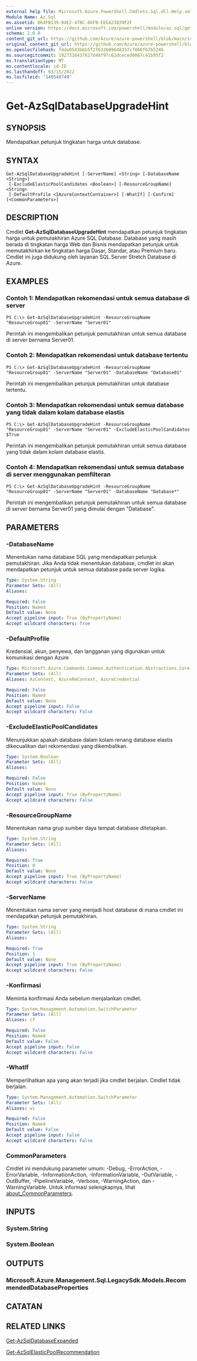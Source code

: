 ```yaml
---
external help file: Microsoft.Azure.PowerShell.Cmdlets.Sql.dll-Help.xml
Module Name: Az.Sql
ms.assetid: D64FB139-04E2-47BC-86FB-EEEA23839F2F
online version: https://docs.microsoft.com/powershell/module/az.sql/get-azsqldatabaseupgradehint
schema: 2.0.0
content_git_url: https://github.com/Azure/azure-powershell/blob/main/src/Sql/Sql/help/Get-AzSqlDatabaseUpgradeHint.md
original_content_git_url: https://github.com/Azure/azure-powershell/blob/main/src/Sql/Sql/help/Get-AzSqlDatabaseUpgradeHint.md
ms.openlocfilehash: f4de0583bbb5f2f633609648257cf066fb7b5246
ms.sourcegitcommit: 1927316437817d48f97c62dceced0067c41b95f2
ms.translationtype: MT
ms.contentlocale: id-ID
ms.lasthandoff: 03/15/2022
ms.locfileid: "140548749"
---
```

# Get-AzSqlDatabaseUpgradeHint

## SYNOPSIS
Mendapatkan petunjuk tingkatan harga untuk database.

## SYNTAX

```
Get-AzSqlDatabaseUpgradeHint [-ServerName] <String> [-DatabaseName <String>]
 [-ExcludeElasticPoolCandidates <Boolean>] [-ResourceGroupName] <String>
 [-DefaultProfile <IAzureContextContainer>] [-WhatIf] [-Confirm] [<CommonParameters>]
```

## DESCRIPTION
Cmdlet **Get-AzSqlDatabaseUpgradeHint** mendapatkan petunjuk tingkatan harga untuk pemutakhiran Azure SQL Database.
Database yang masih berada di tingkatan harga Web dan Bisnis mendapatkan petunjuk untuk memutakhirkan ke tingkatan harga Dasar, Standar, atau Premium baru.
Cmdlet ini juga didukung oleh layanan SQL Server Stretch Database di Azure.

## EXAMPLES

### Contoh 1: Mendapatkan rekomendasi untuk semua database di server
```
PS C:\> Get-AzSqlDatabaseUpgradeHint -ResourceGroupName "ResourceGroup01" -ServerName "Server01"
```

Perintah ini mengembalikan petunjuk pemutakhiran untuk semua database di server bernama Server01.

### Contoh 2: Mendapatkan rekomendasi untuk database tertentu
```
PS C:\> Get-AzSqlDatabaseUpgradeHint -ResourceGroupName "ResourceGroup01" -ServerName "Server01" -DatabaseName "Database01"
```

Perintah ini mengembalikan petunjuk pemutakhiran untuk database tertentu.

### Contoh 3: Mendapatkan rekomendasi untuk semua database yang tidak dalam kolam database elastis
```
PS C:\> Get-AzSqlDatabaseUpgradeHint -ResourceGroupName "ResourceGroup01" -ServerName "Server01" -ExcludeElasticPoolCandidates $True
```

Perintah ini mengembalikan petunjuk pemutakhiran untuk semua database yang tidak dalam kolam database elastis.

### Contoh 4: Mendapatkan rekomendasi untuk semua database di server menggunakan pemfilteran
```
PS C:\> Get-AzSqlDatabaseUpgradeHint -ResourceGroupName "ResourceGroup01" -ServerName "Server01" -DatabaseName "Database*"
```

Perintah ini mengembalikan petunjuk pemutakhiran untuk semua database di server bernama Server01 yang dimulai dengan "Database".

## PARAMETERS

### -DatabaseName
Menentukan nama database SQL yang mendapatkan petunjuk pemutakhiran.
Jika Anda tidak menentukan database, cmdlet ini akan mendapatkan petunjuk untuk semua database pada server logika.

```yaml
Type: System.String
Parameter Sets: (All)
Aliases:

Required: False
Position: Named
Default value: None
Accept pipeline input: True (ByPropertyName)
Accept wildcard characters: True
```

### -DefaultProfile
Kredensial, akun, penyewa, dan langganan yang digunakan untuk komunikasi dengan Azure

```yaml
Type: Microsoft.Azure.Commands.Common.Authentication.Abstractions.Core.IAzureContextContainer
Parameter Sets: (All)
Aliases: AzContext, AzureRmContext, AzureCredential

Required: False
Position: Named
Default value: None
Accept pipeline input: False
Accept wildcard characters: False
```

### -ExcludeElasticPoolCandidates
Menunjukkan apakah database dalam kolam renang database elastis dikecualikan dari rekomendasi yang dikembalikan.

```yaml
Type: System.Boolean
Parameter Sets: (All)
Aliases:

Required: False
Position: Named
Default value: None
Accept pipeline input: True (ByPropertyName)
Accept wildcard characters: False
```

### -ResourceGroupName
Menentukan nama grup sumber daya tempat database ditetapkan.

```yaml
Type: System.String
Parameter Sets: (All)
Aliases:

Required: True
Position: 0
Default value: None
Accept pipeline input: True (ByPropertyName)
Accept wildcard characters: False
```

### -ServerName
Menentukan nama server yang menjadi host database di mana cmdlet ini mendapatkan petunjuk pemutakhiran.

```yaml
Type: System.String
Parameter Sets: (All)
Aliases:

Required: True
Position: 1
Default value: None
Accept pipeline input: True (ByPropertyName)
Accept wildcard characters: False
```

### -Konfirmasi
Meminta konfirmasi Anda sebelum menjalankan cmdlet.

```yaml
Type: System.Management.Automation.SwitchParameter
Parameter Sets: (All)
Aliases: cf

Required: False
Position: Named
Default value: False
Accept pipeline input: False
Accept wildcard characters: False
```

### -WhatIf
Memperlihatkan apa yang akan terjadi jika cmdlet berjalan.
Cmdlet tidak berjalan.

```yaml
Type: System.Management.Automation.SwitchParameter
Parameter Sets: (All)
Aliases: wi

Required: False
Position: Named
Default value: False
Accept pipeline input: False
Accept wildcard characters: False
```

### CommonParameters
Cmdlet ini mendukung parameter umum: -Debug, -ErrorAction, -ErrorVariable, -InformationAction, -InformationVariable, -OutVariable, -OutBuffer, -PipelineVariable, -Verbose, -WarningAction, dan -WarningVariable. Untuk informasi selengkapnya, lihat [about_CommonParameters](http://go.microsoft.com/fwlink/?LinkID=113216).

## INPUTS

### System.String

### System.Boolean

## OUTPUTS

### Microsoft.Azure.Management.Sql.LegacySdk.Models.RecommendedDatabaseProperties

## CATATAN

## RELATED LINKS

[Get-AzSqlDatabaseExpanded](./Get-AzSqlDatabaseExpanded.md)

[Get-AzSqlElasticPoolRecommendation](./Get-AzSqlElasticPoolRecommendation.md)


